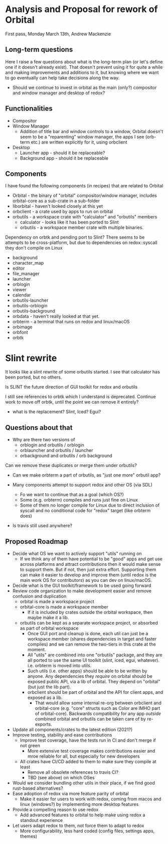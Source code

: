 # Analysis and Proposal for rework of Orbital
First pass, Monday March 13th, Andrew Mackenzie

## Long-term questions
Here I raise a few questions about what is the long-term plan (or let's define one if it doesn't already exist).
That doesn't prevent using it for quite a while and making improvements and additions to it, but knowing
where we want to go eventually can help take decisions along the way.

* Should we continue to invest in orbital as the main (only?) compositor and window manager and desktop of redox?

## Functionalities
* Compositor
* Window Manager
    * Addition of title bar and window controls to a window, Orbital doesn't seem to be a "reparenting" window manager,
      the apps I see (orb-term etc.) are written explicitly for it, using orbclient
* Desktop
    * Launcher app - should it be replaceable?
    * Background app - should it be replaceable

## Components
I have found the following components (in recipes) that are related to Orbital

* Orbital - the binary of "orbital" compositor/window manager, includes orbital-core as a sub-crate in a sub-folder
* liborbital - haven't looked closely at this yet
* orbclient - a crate used by apps to run on orbital
* orbutils - a workspace crate with "calculator" and "orbutils" members
    * calculator - looks like it has been ported to Slint
    * orbutils - a workspace member crate with multiple binaries.

Dependency on orbtk and pending port to Slint?
There seems to be attempts to be cross-platform, but due to dependencies on redox::syscall they don't compile on Linux
* background
* character_map
* editor
* file_manager
* launcher
* orblogin
* viewer
* calendar
* orbutils-launcher
* orbutils-orblogin
* orbutils-background
* orbdata - haven't really looked at that yet.
* orbterm - a terminal that runs on redox and linux/macOS
* orbimage
* orbfont
* orbtk

# Slint rewrite
It looks like a slint rewrite of some orbutils started. I see that calculator has been ported, but no others.

Is SLINT the future direction of GUI toolkit for redox and orbutils

I still see references to orbtk which I understand is deprecated.
Continue work to move off orbtk, until the point we can remove it entirely?
* what is the replacement? Slint, Iced? Egui?

## Questions about that
* Why are there two versions of
    * orblogin and orbutils / orblogin
    * orblauncher and orbutils / launcher
    * orbackground and orbutils / orb background

Can we remove these duplicates or merge them under orbutils?
* Can we make orbterm a part of orbutils, as "just one more" orbutil app?
* Many components attempt to support redox and other OS (via SDL)
    * Fo we want to continue that as a goal (which OS?)
    * Some (e.g. orbterm) compiles and runs just fine on Linux
    * Some of them no longer compile for Linux due to direct inclusion of syscall and no conditional code for "redox"
      target (like orbterm does)

* Is travis still used anywhere?

## Proposed Roadmap
* Decide what OS we want to actively support "utils" running on
    * If we think any of them have potential to be "good" apps and get use across platforms and attract contributions
      then it would make sense to support them. But if not, then just extra effort. Supporting them can make it easier to
      develop and improve them (until redox is the main work OS for contributors) as you can dev on linux/macOS.
* Decide what is the GUI toolkit/framework to be used going forward
* Review code organization to make development easier and remove confusion and duplication
  * orbital is made a workspace project
  * orbital-core is made a workspace member
      * If it is included by crates outside the orbital workspace, then maybe make it a lib.
  * orbutils can be kept as a separate workspace project, or absorbed as part of orbital workspace
      * Once GUI port and cleanup is done, each util can just be a workspace member (shares dependencies in target and
        faster compiles) and we can remove the two-tiers in this crate at the moment.
      * All "utils" are combined into one "orbutils" package, and they are all ported to use the same UI toolkit
        (slint, iced, egui, whatever). i.e. orbterm is moved into utils.
      * Such utils (i.e. other apps) should be able to be written by anyone. Any dependencies they _require_ on orbital should be exposed
        public API, via a lib of orbital. They depend on "orbital" (but just the lib part).
      * orbclient should be part of orbital and the API for client apps, and exposed as a lib.
          * That would allow some internal re-org between orbclient and orbital-core (e.g. "core" structs such as Color
            are IMHO part of orbital-core). Backwards compatibility for any app _outside_ combined orbital and orbutils
            can be taken care of by re-exports.
* Update all components/crates to the latest edition (2021?)
* Improve testing, stability and ease contributions
  * Improve test coverage, have the tests run in CI and don't merge if not green
    * More extensive test coverage makes contributions easier and mroe reliable for all, but especially for new developers
  * All crates have CI/CD added to them to make sure they compile at least
      * Remove all obsolete references to travis CI?
      * TBD (see above) on which OSes
* Would we consider bundling other utils in their place, if we find good rust-based alternatives?
* Ease adoption of redox via more feature parity of orbital
  * Make it easier for users to work with redox, coming from macos and linux (windows?) by implementing more desktop
features
* Provide a compelling reason to use redox
  * Add advanced features to orbital to help make using redox a standout experience
* Let users adapt redox to them, not force them to adapt to redox
  * More configurability, less hard coded (config files, settings apps, themes)